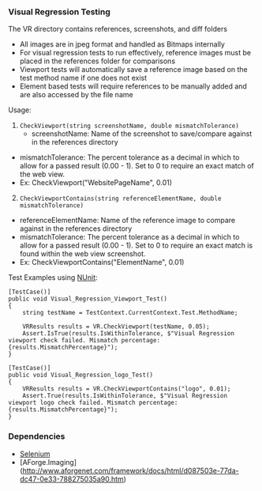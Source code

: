 ### Visual Regression Testing

The VR directory contains references, screenshots, and diff folders

- All images are in jpeg format and handled as Bitmaps internally
- For visual regression tests to run effectively, reference images must be placed in the references folder for comparisons
- Viewport tests will automatically save a reference image based on the test method name if one does not exist
- Element based tests will require references to be manually added and are also accessed by the file name

Usage:
1. `CheckViewport(string screenshotName, double mismatchTolerance)`
   - screenshotName: Name of the screenshot to save/compare against in the references directory
  - mismatchTolerance: The percent tolerance as a decimal in which to allow for a passed result (0.00 - 1). Set to 0 to require an exact match of the web view.
  - Ex: CheckViewport("WebsitePageName", 0.01)
2. `CheckViewportContains(string referenceElementName, double mismatchTolerance)`
  - referenceElementName: Name of the reference image to compare against in the references directory
  - mismatchTolerance: The percent tolerance as a decimal in which to allow for a passed result (0.00 - 1). Set to 0 to require an exact match is found within the web view screenshot.
  - Ex: CheckViewportContains("ElementName", 0.01)

Test Examples using [NUnit](https://github.com/nunit/docs/wiki):

```
[TestCase()]
public void Visual_Regression_Viewport_Test()
{
	string testName = TestContext.CurrentContext.Test.MethodName;

	VRResults results = VR.CheckViewport(testName, 0.05);
	Assert.IsTrue(results.IsWithinTolerance, $"Visual Regression viewport check failed. Mismatch percentage: {results.MismatchPercentage}");
}
```

```
[TestCase()]
public void Visual_Regression_logo_Test()
{
	VRResults results = VR.CheckViewportContains("logo", 0.01);
	Assert.True(results.IsWithinTolerance, $"Visual Regression viewport logo check failed. Mismatch percentage: {results.MismatchPercentage}");
}
```

### Dependencies
- [Selenium](https://www.seleniumhq.org/docs/)
- [AForge.Imaging] (http://www.aforgenet.com/framework/docs/html/d087503e-77da-dc47-0e33-788275035a90.htm)
